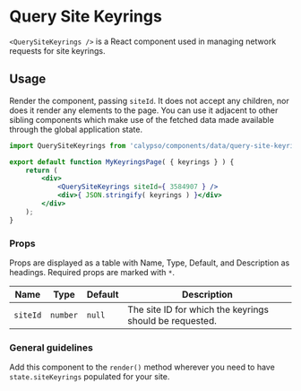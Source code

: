# Query Site Keyrings

`<QuerySiteKeyrings />` is a React component used in managing network requests for site keyrings.

## Usage

Render the component, passing `siteId`. It does not accept any children, nor does it render any elements to the page. You can use it adjacent to other sibling components which make use of the fetched data made available through the global application state.

```jsx
import QuerySiteKeyrings from 'calypso/components/data/query-site-keyrings';

export default function MyKeyringsPage( { keyrings } ) {
	return (
		<div>
			<QuerySiteKeyrings siteId={ 3584907 } />
			<div>{ JSON.stringify( keyrings ) }</div>
		</div>
	);
}
```

### Props

Props are displayed as a table with Name, Type, Default, and Description as headings. Required props are marked with `*`.

| Name     | Type     | Default | Description                                             |
| -------- | -------- | ------- | ------------------------------------------------------- |
| `siteId` | `number` | `null`  | The site ID for which the keyrings should be requested. |

### General guidelines

Add this component to the `render()` method wherever you need to have `state.siteKeyrings` populated for your site.
